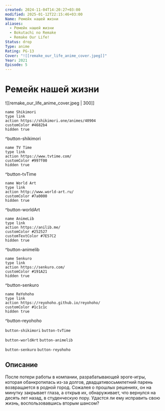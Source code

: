 ```yaml
---
created: 2024-11-04T14:20:27+03:00
modified: 2025-01-12T22:15:46+03:00
Name: Ремейк нашей жизни
aliases:
  - Ремейк нашей жизни
  - Bokutachi no Remake
  - Remake Our Life!
Status: drop
Type: anime
Rating: PG-13
Cover: "![[remake_our_life_anime_cover.jpeg]]"
Year: 2021
Episode: 5
---
```


# Ремейк нашей жизни

![[remake_our_life_anime_cover.jpeg | 300]]

```button
name Shikimori
type link
action https://shikimori.one/animes/40904
customColor #4682b4
hidden true
```
^button-shikimori

```button
name TV Time
type link
action https://www.tvtime.com/
customColor #997f00
hidden true
```
^button-tvTime

```button
name World Art
type link
action http://www.world-art.ru/
customColor #7a0000
hidden true
```
^button-worldArt

```button
name AnimeLib
type link
action https://anilib.me/
customColor #252527
customTextColor #7E57C2
hidden true
```
^button-animelib

```button
name Senkuro
type link
action https://senkuro.com/
customColor #191A21
hidden true
```
^button-senkuro

```button
name ReYohoho
type link
action https://reyohoho.github.io/reyohoho/
customColor #1c1c1c
hidden true
```
^button-reyohoho

`button-shikimori` `button-tvTime`

`button-worldArt` `button-animelib`

`button-senkuro` `button-reyohoho`

## Описание

После потери работы в компании, разрабатывающей эроге-игры, которая обанкротилась из-за долгов, двадцативосьмилетний парень возвращается в родной город. Сожалея о прошлых решениях, он на минутку закрывает глаза, а открыв их, обнаруживает, что вернулся на десять лет назад, в студенческую пору. Удастся ли ему исправить свою жизнь, воспользовавшись вторым шансом?
